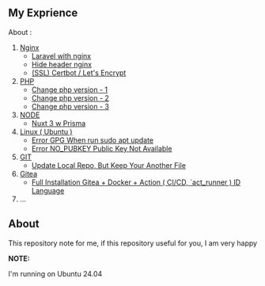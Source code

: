 ## My Exprience
About :
1. [Nginx](tutor/nginx.md)
    - [Laravel with nginx](tutor/nginx.md#configuration-laravel-with-nginx)
    - [Hide header nginx](tutor/nginx.md#hide-header-nginx)
    - [(SSL) Certbot / Let's Encrypt](tutor/nginx.md#configure-certbot-ssl)
2. [PHP](tutor/php.md)
    - [Change php version - 1 ](tutor/php.md#change-php-version-method-1)
    - [Change php version - 2 ](tutor/php.md#change-php-version-method-2)
    - [Change php version - 3 ](tutor/php.md#change-php-version-method-3)
3. [NODE](tutor/node.md)
    - [Nuxt 3 w Prisma ](tutor/node.md#installation-and-build)
4. [Linux ( Ubuntu )](tutor/linux.md)
    - [Error GPG When run sudo apt update](tutor/linux.md#error-gpg-when-run-sudo-apt-update)
    - [Error NO_PUBKEY Public Key Not Available](tutor/linux.md#error-no_pubkey-public-key-not-available)
5. [GIT](tutor/git.md)
    - [Update Local Repo, But Keep Your Another File](tutor/git.md#update-local-repo-but-keep-your-another-file)
6. [Gitea](tutor/giteaXdocker.md)
    - [Full Installation Gitea + Docker + Action ( CI/CD, `act_runner ) ID Language ](tutor/giteaXdocker.md)
8. ...

## About
This repository note for me, if this repository useful for you, I am very happy

**NOTE:**

I'm running on Ubuntu 24.04
